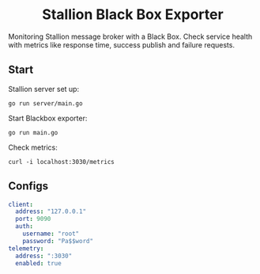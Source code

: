 <h1 align="center">
Stallion Black Box Exporter
</h1>

Monitoring Stallion message broker with a Black Box. 
Check service health with metrics like response time, 
success publish and failure requests.

## Start

Stallion server set up:

```shell
go run server/main.go
```

Start Blackbox exporter:

```shell
go run main.go
```

Check metrics:

```shell
curl -i localhost:3030/metrics
```

## Configs

```yaml
client:
  address: "127.0.0.1"
  port: 9090
  auth:
    username: "root"
    password: "Pa$$word"
telemetry:
  address: ":3030"
  enabled: true
```
